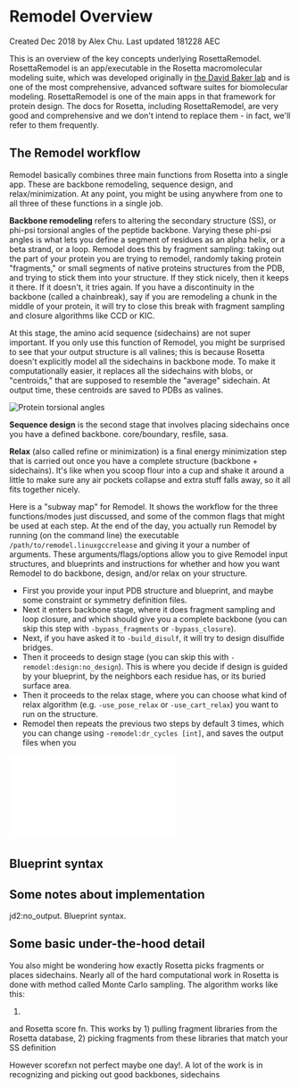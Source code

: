 # Remodel Overview
Created Dec 2018 by Alex Chu. Last updated 181228 AEC

This is an overview of the key concepts underlying RosettaRemodel. RosettaRemodel is an app/executable in the Rosetta macromolecular modeling suite, which was developed originally in [the David Baker lab]() and is one of the most comprehensive, advanced software suites for biomolecular modeling. RosettaRemodel is one of the main apps in that framework for protein design. The docs for Rosetta, including RosettaRemodel, are very good and comprehensive and we don't intend to replace them - in fact, we'll refer to them frequently.

## The Remodel workflow

Remodel basically combines three main functions from Rosetta into a single app. These are backbone remodeling, sequence design, and relax/minimization. At any point, you might be using anywhere from one to all three of these functions in a single job. 

**Backbone remodeling** refers to altering the secondary structure (SS), or phi-psi torsional angles of the peptide backbone. Varying these phi-psi angles is what lets you define a segment of residues as an alpha helix, or a beta strand, or a loop. Remodel does this by fragment sampling: taking out the part of your protein you are trying to remodel, randomly taking protein "fragments," or small segments of native proteins structures from the PDB, and trying to stick them into your structure. If they stick nicely, then it keeps it there. If it doesn't, it tries again. If you have a discontinuity in the backbone (called a chainbreak), say if you are remodeling a chunk in the middle of your protein, it will try to close this break with fragment sampling and closure algorithms like CCD or KIC.

At this stage, the amino acid sequence (sidechains) are not super important. If you only use this function of Remodel, you might be surprised to see that your output structure is all valines; this is because Rosetta doesn't explicitly model all the sidechains in backbone mode. To make it computationally easier, it replaces all the sidechains with blobs, or "centroids," that are supposed to resemble the "average" sidechain. At output time, these centroids are saved to PDBs as valines.

![Protein torsional angles](~/images/phi_psi_torsional_diagram.jpg)

**Sequence design** is the second stage that involves placing sidechains once you have a defined backbone. core/boundary, resfile, sasa.

**Relax** (also called refine or minimization) is a final energy minimization step that is carried out once you have a complete structure (backbone + sidechains). It's like when you scoop flour into a cup and shake it around a little to make sure any air pockets collapse and extra stuff falls away, so it all fits together nicely.

Here is a "subway map" for Remodel. It shows the workflow for the three functions/modes just discussed, and some of the common flags that might be used at each step. At the end of the day, you actually run Remodel by running (on the command line) the executable `/path/to/remodel.linuxgccrelease` and giving it your a number of arguments. These arguments/flags/options allow you to give Remodel input structures, and blueprints and instructions for whether and how you want Remodel to do backbone, design, and/or relax on your structure.

- First you provide your input PDB structure and blueprint, and maybe some constraint or symmetry definition files. 
- Next it enters backbone stage, where it does fragment sampling and loop closure, and which should give you a complete backbone (you can skip this step with `-bypass_fragments` or `-bypass_closure`). 
- Next, if you have asked it to `-build_disulf`, it will try to design disulfide bridges. 
- Then it proceeds to design stage (you can skip this with `-remodel:design:no_design`). This is where you decide if design is guided by your blueprint, by the neighbors each residue has, or its buried surface area. 
- Then it proceeds to the relax stage, where you can choose what kind of relax algorithm (e.g. `-use_pose_relax` or `-use_cart_relax`) you want to run on the structure.
- Remodel then repeats the previous two steps by default 3 times, which you can change using `-remodel:dr_cycles [int]`, and saves the output files when you

![Remodel Subway Map](images/RemodelSubwayMap.pdf)

## Blueprint syntax

## Some notes about implementation

jd2:no_output. Blueprint syntax.

## Some basic under-the-hood detail

You also might be wondering how exactly Rosetta picks fragments or places sidechains. Nearly all of the hard computational work in Rosetta is done with method called Monte Carlo sampling. The algorithm works like this:

1. 

and Rosetta score fn. This works by 1) pulling fragment libraries from the Rosetta database, 2) picking fragments from these libraries that match your SS definition

However scorefxn not perfect maybe one day!. A lot of the work is in recognizing and picking out good backbones, sidechains
